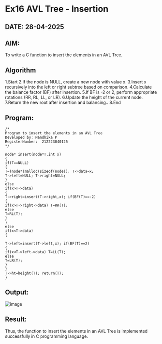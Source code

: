 # Ex16 AVL Tree - Insertion
## DATE: 28-04-2025
## AIM:
To write a C function to insert the elements in an AVL Tree.

## Algorithm
1.Start
2.If the node is NULL, create a new node with value x.
3.Insert x recursively into the left or right subtree based on comparison.
4.Calculate the balance factor (BF) after insertion.
5.If BF is -2 or 2, perform appropriate rotations (RR, RL, LL, or LR).
6.Update the height of the current node.
7.Return the new root after insertion and balancing..
8.End
## Program:
```
/*
Program to insert the elements in an AVL Tree
Developed by: Nandhika P
RegisterNumber:  212223040125
*/

node* insert(node*T,int x)
{
if(T==NULL)
{
T=(node*)malloc(sizeof(node)); T->data=x;
T->left=NULL; T->right=NULL;
}
else
if(x>T->data)
{
T->right=insert(T->right,x); if(BF(T)==-2)
{
if(x>T->right->data) T=RR(T);
else
T=RL(T);
}
}
else
if(x<T->data)
{
 
T->left=insert(T->left,x); if(BF(T)==2)
{
if(x<T->left->data) T=LL(T);
else
T=LR(T);
}
}
T->ht=height(T); return(T);
}

```

## Output:

![image](https://github.com/user-attachments/assets/6d55341a-5193-4c1b-a0fa-3674cc449601)

## Result:
Thus, the function to insert the elements in an AVL Tree is implemented successfully in C programming language.

